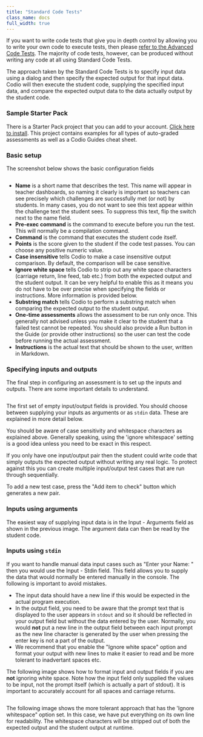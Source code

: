 ```yaml
---
title: "Standard Code Tests"
class_name: docs
full_width: true
---
```


If you want to write code tests that give you in depth control by allowing you to write your own code to execute tests, then please [refer to the Advanced Code Tests](/docs/content/authoring/assessments/assessments-code-tests/). The majority of code tests, however, can be produced without writing any code at all using Standard Code Tests.

The approach taken by the Standard Code Tests is to specify input data using a dialog and then specify the expected output for that input data. Codio will then execute the student code, supplying the specified input data, and compare the expected output data to the data actually output by the student code.

### Sample Starter Pack
There is a Starter Pack project that you can add to your account. [Click here to install](https://codio.com/home/starter-packs/cc68d38b-b0ea-4825-9814-46a3594c2b11/). This project contains examples for all types of auto-graded assessments as well as a Codio Guides cheat sheet.

### Basic setup
The screenshot below shows the basic configuration fields

<img alt="" src="/img/docs/guides/std-assessment-1.png" class="simple"/>

- **Name** is a short name that describes the test. This name will appear in teacher dashboards, so naming it clearly is important so teachers can see precisely which challenges are successfully met (or not) by students. In many cases, you do not want to see this text appear within the challenge text the student sees. To suppress this text, flip the switch next to the name field.
- **Pre-exec command** is the command to execute before you run the test. This will normally be a compilation command.
- **Command** is the command that executes the student code itself.
- **Points** is the score given to the student if the code test passes. You can choose any positive numeric value.
- **Case insensitive** tells Codio to make a case insensitive output comparison. By default, the comparison will be case sensitive.
- **Ignore white space** tells Codio to strip out any white space characters (carriage return, line feed, tab etc.) from both the expected output and the student output. It can be very helpful to enable this as it means you do not have to be over precise when specifying the fields or instructions. More information is provided below.
- **Substring match** tells Codio to perform a substring match when comparing the expected output to the student output.
- **One-time assessments** allows the assessment to be run only once. This generally not advised unless you make it clear to the student that a failed test cannot be repeated. You should also provide a Run button in the Guide (or provide other instructions) so the user can test the code before running the actual assessment.
- **Instructions** is the actual text that should be shown to the user, written in Markdown.

### Specifying inputs and outputs
The final step in configuring an assessment is to set up the inputs and outputs. There are some important details to understand.

<img alt="" src="/img/docs/guides/std-assessment-args.png" class="simple"/>

The first set of empty input/output fields is provided. You should choose between supplying your inputs as arguments or as `stdin` data. These are explained in more detail below. 

You should be aware of case sensitivity and whitespace characters as explained above. Generally speaking, using the 'ignore whitespace' setting is a good idea unless you need to be exact in this respect. 

If you only have one input/output pair then the student could write code that simply outputs the expected output without writing any real logic. To protect against this you can create multiple input/output test cases that are run through sequentially. 

To add a new test case, press the "Add item to check" button which generates a new pair.


### Inputs using arguments
The easiest way of supplying input data is in the Input - Arguments field as shown in the previous image. The argument data can then be read by the student code.

### Inputs using `stdin`
If you want to handle manual data input cases such as "Enter your Name: " then you would use the Input - Stdin field. This field allows you to supply the data that would normally be entered manually in the console. The following is important to avoid mistakes.

- The input data should have a new line if this would be expected in the actual program execution.
- In the output field, you need to be aware that the prompt text that is displayed to the user appears in `stdout` and so it should be reflected in your output field but without the data entered by the user. Normally, you would **not** put a new line in the output field between each input prompt as the new line character is generated by the user when pressing the enter key is not a part of the output.
- We recommend that you enable the "Ignore white space" option and format your output with new lines to make it easier to read and be more tolerant to inadvertant spaces etc.

The following image shows how to format input and output fields if you are **not** ignoring white space. Note how the input field only supplied the values to be input, not the prompt itself (which is actually a part of stdout). It is important to accurately account for all spaces and carriage returns.

<img alt="" src="/img/docs/guides/std-assessment-stdin.png" class="simple"/>

The following image shows the more tolerant approach that has the 'Ignore whitespace" option set. In this case, we have put everything on its own line for readability. The whitespace characters will be stripped out of both the expected output and the student output at runtime.

<img alt="" src="/img/docs/guides/std-assessment-stdin-ignore.png" class="simple"/>
